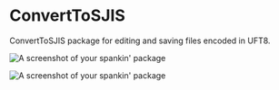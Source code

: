 # ConvertToSJIS

ConvertToSJIS package for editing and saving files encoded in UFT8.

![A screenshot of your spankin' package](https://c1.staticflickr.com/9/8837/18564513601_0f8c37a057_b.jpg)

![A screenshot of your spankin' package](https://c1.staticflickr.com/1/273/18374714378_89e16f3cab_b.jpg)

